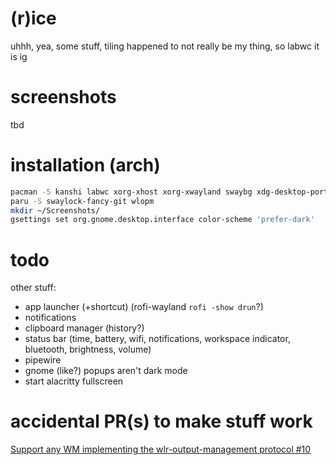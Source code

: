 # (r)ice

uhhh, yea, some stuff, tiling happened to not really be my thing, so labwc it is ig

# screenshots

tbd

# installation (arch)

```sh
pacman -S kanshi labwc xorg-xhost xorg-xwayland swaybg xdg-desktop-portal-gtk adwaita-qt polkit-gnome wl-clip-persist rofi-wayland swaylock wlr-randr brightnessctl alsa-utils grim slurp wl-clipboard nautilus alacritty swayidle
paru -S swaylock-fancy-git wlopm
mkdir ~/Screenshots/
gsettings set org.gnome.desktop.interface color-scheme 'prefer-dark'
```

# todo

other stuff:
- app launcher (+shortcut) (rofi-wayland `rofi -show drun`?)
- notifications
- clipboard manager (history?)
- status bar (time, battery, wifi, notifications, workspace indicator, bluetooth, brightness, volume)
- pipewire
- gnome (like?) popups aren't dark mode
- start alacritty fullscreen

# accidental PR(s) to make stuff work
[Support any WM implementing the wlr-output-management protocol #10](https://github.com/Big-B/swaylock-fancy/pull/10)

